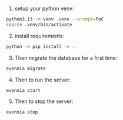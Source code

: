 1) setup your python venv:
```bash
python3.13 -m venv .venv --prompt=PoC
source .venv/bin/activate
```

2) install requirements:
```bash
python -m pip install -e .
```

3) Then migrate the database for a first time:
```bash
evennia migrate
```

4) Then to run the server:
```bash
evennia start
```

5) Then to stop the server:
```bash
evennia stop
```


